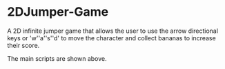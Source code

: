 # 2DJumper-Game
A 2D infinite jumper game that allows the user to use the arrow directional keys or 'w''a''s''d' to move the character and collect bananas to increase their score. 

The main scripts are shown above. 
